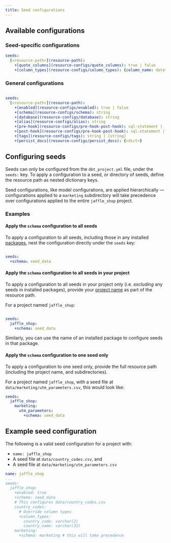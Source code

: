 ```yaml
---
title: Seed configurations
---
```


## Available configurations
### Seed-specific configurations

<File name='dbt_project.yml'>

```yml
seeds:
  [<resource-path>](resource-path):
    +[quote_columns](resource-configs/quote_columns): true | false
    +[column_types](resource-configs/column_types): {column_name: datatype}

```

</File>


### General configurations

<File name='dbt_project.yml'>

```yml

seeds:
  [<resource-path>](resource-path):
    +[enabled](resource-configs/enabled): true | false
    +[schema](resource-configs/schema): string
    +[database](resource-configs/database): string
    +[alias](resource-configs/alias): string
    +[pre-hook](resource-configs/pre-hook-post-hook): sql-statement | [sql-statement]
    +[post-hook](resource-configs/pre-hook-post-hook): sql-statement | [sql-statement]
    +[tags](resource-configs/tags): string | [string]
    +[persist_docs](resource-configs/persist_docs): {<dict>}

```

</File>

## Configuring seeds
Seeds can only be configured from the `dbt_project.yml` file, under the `seeds:` key. To apply a configuration to a seed, or directory of seeds, define the resource path as nested dictionary keys.

Seed configurations, like model configurations, are applied hierarchically — configurations applied to a `marketing` subdirectory will take precedence over configurations applied to the entire `jaffle_shop` project.

### Examples
#### Apply the `schema` configuration to all seeds
To apply a configuration to all seeds, including those in any installed [packages](package-management), nest the configuration directly under the `seeds` key:

<File name='dbt_project.yml'>

```yml

seeds:
  +schema: seed_data
```

</File>


#### Apply the `schema` configuration to all seeds in your project
To apply a configuration to all seeds in your project only (i.e. _excluding_ any seeds in installed packages), provide your [project name](project-configs/name.md) as part of the resource path.

For a project named `jaffle_shop`:

<File name='dbt_project.yml'>

```yml

seeds:
  jaffle_shop:
    +schema: seed_data
```

</File>

Similarly, you can use the name of an installed package to configure seeds in that package.

#### Apply the `schema` configuration to one seed only
To apply a configuration to one seed only, provide the full resource path (including the project name, and subdirectories).

For a project named `jaffle_shop`, with a seed file at `data/marketing/utm_parameters.csv`, this would look like:

<File name='dbt_project.yml'>

```yml
seeds:
  jaffle_shop:
    marketing:
      utm_parameters:
        +schema: seed_data
```

</File>


## Example seed configuration
The following is a valid seed configuration for a project with:
* `name: jaffle_shop`
* A seed file at `data/country_codes.csv`, and
* A seed file at `data/marketing/utm_parameters.csv`


<File name='dbt_project.yml'>

```yml
name: jaffle_shop
...
seeds:
  jaffle_shop:
    +enabled: true
    +schema: seed_data
    # This configures data/country_codes.csv
    country_codes:
      # Override column types
      +column_types:
        country_code: varchar(2)
        country_name: varchar(32)
    marketing:
      +schema: marketing # this will take precedence
```

</File>
